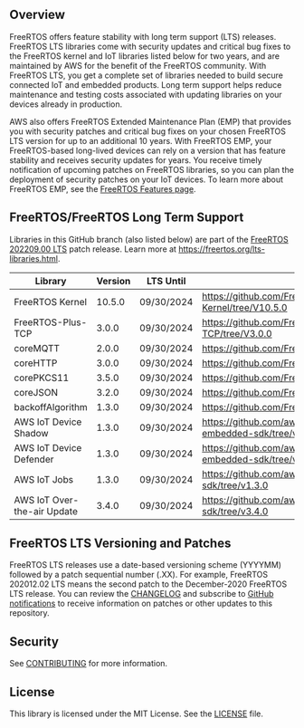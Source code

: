 ## Overview
FreeRTOS offers feature stability with long term support (LTS) releases. FreeRTOS LTS libraries come with security updates and critical bug fixes to the FreeRTOS kernel and IoT libraries listed below for two years, and are maintained by AWS for the benefit of the FreeRTOS community. With FreeRTOS LTS, you get a complete set of libraries needed to build secure connected IoT and embedded products. Long term support helps reduce maintenance and testing costs associated with updating libraries on your devices already in production.

AWS also offers FreeRTOS Extended Maintenance Plan (EMP) that provides you with security patches and critical bug fixes on your chosen FreeRTOS LTS version for up to an additional 10 years. With FreeRTOS EMP, your FreeRTOS-based long-lived devices can rely on a version that has feature stability and receives security updates for years. You receive timely notification of upcoming patches on FreeRTOS libraries, so you can plan the deployment of security patches on your IoT devices. To learn more about FreeRTOS EMP, see the [FreeRTOS Features page](https://aws.amazon.com/freertos/features/).

## FreeRTOS/FreeRTOS Long Term Support

Libraries in this GitHub branch (also listed below) are part of the [FreeRTOS 202209.00 LTS](https://github.com/FreeRTOS/FreeRTOS-LTS/tree/202209-LTS) patch release. Learn more at https://freertos.org/lts-libraries.html.

| Library                     | Version             | LTS Until  | LTS Repo URL                                                                |
|-------------------------    |---------------------|------------|---------------------------------------------------------------------------  |
| FreeRTOS Kernel             | 10.5.0              | 09/30/2024 | https://github.com/FreeRTOS/FreeRTOS-Kernel/tree/V10.5.0                    |
| FreeRTOS-Plus-TCP           | 3.0.0               | 09/30/2024 | https://github.com/FreeRTOS/FreeRTOS-Plus-TCP/tree/V3.0.0                   |
| coreMQTT                    | 2.0.0               | 09/30/2024 | https://github.com/FreeRTOS/coreMQTT/tree/v2.0.0                            |
| coreHTTP                    | 3.0.0               | 09/30/2024 | https://github.com/FreeRTOS/coreHTTP/tree/v3.0.0                            |
| corePKCS11                  | 3.5.0               | 09/30/2024 | https://github.com/FreeRTOS/corePKCS11/tree/v3.5.0                          |
| coreJSON                    | 3.2.0               | 09/30/2024 | https://github.com/FreeRTOS/coreJSON/tree/v3.2.0                            |
| backoffAlgorithm            | 1.3.0               | 09/30/2024 | https://github.com/FreeRTOS/backoffAlgorithm/tree/v1.3.0                    |
| AWS IoT Device Shadow       | 1.3.0               | 09/30/2024 | https://github.com/aws/Device-Shadow-for-AWS-IoT-embedded-sdk/tree/v1.3.0   |
| AWS IoT Device Defender     | 1.3.0               | 09/30/2024 | https://github.com/aws/Device-Defender-for-AWS-IoT-embedded-sdk/tree/v1.3.0 |
| AWS IoT Jobs                | 1.3.0               | 09/30/2024 | https://github.com/aws/Jobs-for-AWS-IoT-embedded-sdk/tree/v1.3.0            |
| AWS IoT Over-the-air Update | 3.4.0               | 09/30/2024 | https://github.com/aws/ota-for-aws-iot-embedded-sdk/tree/v3.4.0             |

## FreeRTOS LTS Versioning and Patches

FreeRTOS LTS releases use a date-based versioning scheme (YYYYMM) followed by a patch sequential number (.XX). For example, FreeRTOS 202012.02 LTS means the second patch to the December-2020 FreeRTOS LTS release. You can review the [CHANGELOG](./CHANGELOG.md) and subscribe to [GitHub notifications](https://docs.github.com/en/free-pro-team@latest/github/managing-subscriptions-and-notifications-on-github/about-notifications) to receive information on patches or other updates to this repository.   

## Security

See [CONTRIBUTING](CONTRIBUTING.md#security-issue-notifications) for more information.

## License

This library is licensed under the MIT License. See the [LICENSE](LICENSE.md) file.
